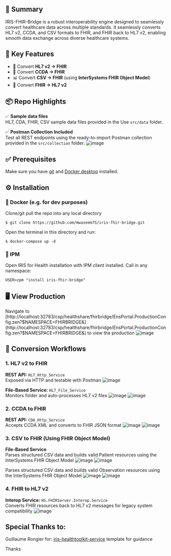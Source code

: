 ## 🧾 Summary
IRIS-FHIR-Bridge is a robust interoperability engine designed to seamlessly convert healthcare data across multiple standards.
It seamlessly converts HL7 v2, CCDA, and CSV formats to FHIR, and FHIR back to HL7 v2, enabling smooth data exchange across diverse healthcare systems.


## 🚀 Key Features
- 🔁 Convert **HL7 v2 → FHIR**
- 📝 Convert **CCDA → FHIR**
- 📊 Convert **CSV → FHIR** (using **InterSystems FHIR Object Model**)
- 🔄 Convert **FHIR → HL7 v2** 


## 📦 Repo Highlights
✅ **Sample data files**  
HL7, CDA, FHIR, CSV sample data files provided in the Use `src/data` folder.

✅ **Postman Collection Included**  
Test all REST endpoints using the ready-to-import Postman collection provided in the `src/collection` folder.
![image](https://github.com/user-attachments/assets/8398a595-3b6d-4189-bf93-0e66f3f962da)



## ✅ Prerequisites
Make sure you have [git](https://git-scm.com/book/en/v2/Getting-Started-Installing-Git) and [Docker desktop](https://www.docker.com/products/docker-desktop) installed.


## ⚙️ Installation

### 🐳 Docker (e.g. for dev purposes)

Clone/git pull the repo into any local directory

```
$ git clone https://github.com/mwaseem75/iris-fhir-bridge.git
```

Open the terminal in this directory and run:

```
$ docker-compose up -d
```

### 🧰 IPM

Open IRIS for Health installation with IPM client installed. Call in any namespace:

```
USER>zpm "install iris-fhir-bridge"
```


## 🖥️ View Production
Navigate to [http://localhost:32783/csp/healthshare/fhirbridge/EnsPortal.ProductionConfig.zen?$NAMESPACE=FHIRBRIDGE&](http://localhost:32783/csp/healthshare/fhirbridge/EnsPortal.ProductionConfig.zen?$NAMESPACE=FHIRBRIDGE&) to view the production 
![image](https://github.com/user-attachments/assets/49754c56-5735-400f-8304-3b0d979b5770)


## 🔧 Conversion Workflows
### 1. HL7 v2 to FHIR
**REST API:** `HL7_Http_Service`  
Exposed via HTTP and testable with Postman
![image](https://github.com/user-attachments/assets/707fd829-4d69-4afd-9a09-2726f04554c7)

**File-Based Service:** `HL7_File_Service`  
Monitors folder and auto-processes HL7 v2 files
![image](https://github.com/user-attachments/assets/bac5f13f-c113-4454-a42d-aea2619bdb73)
![image](https://github.com/user-attachments/assets/e4d2415b-95f5-4267-8117-7f905b4e60ed)


### 2. CCDA to FHIR
**REST API:** `CDA_Http_Service`  
Accepts CCDA XML and converts to FHIR JSON format
![image](https://github.com/user-attachments/assets/4810564e-794a-4284-a291-9abebafe2ab9)
![image](https://github.com/user-attachments/assets/4eddf0da-75ce-430f-8341-23149d312752)


### 3. CSV to FHIR (Using FHIR Object Model)
**File-Based Service**  
Parses structured CSV data and builds valid Patient resources using the InterSystems FHIR Object Model
![image](https://github.com/user-attachments/assets/c928c021-7134-498a-b893-b59effbf62c5)
![image](https://github.com/user-attachments/assets/9bfae4e5-e99c-4506-a078-3a93e5bc75b4)

Parses structured CSV data and builds valid Observation resources using the InterSystems FHIR Object Model
![image](https://github.com/user-attachments/assets/1b2fd08b-0762-4024-82f4-6559c1e6272a)
![image](https://github.com/user-attachments/assets/2856cc10-a842-482d-a3fa-05ba6a5b13a1)



### 4. FHIR to HL7 v2
**Interop Service:** `HS.FHIRServer.Interop.Service`  
Converts FHIR resources back to HL7 v2 messages for legacy system compatibility
![image](https://github.com/user-attachments/assets/56ffd185-7cdb-4caa-81e8-65b96123535b)




## Special Thanks to:
Guillaume Rongier for: [iris-healthtoolkit-service](https://openexchange.intersystems.com/package/iris-healthtoolkit-service) template for guidance

Thanks
